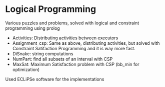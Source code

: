 # Logical Programming

Various puzzles and problems, solved with logical and constraint programming using prolog
* Activities: Distributing activities between executors
* Assignment_csp: Same as above, distributing activities, but solved with Constraint Satifaction Programming and it is way more fast.
* DiSnake: string computations
* NumPart: find all subsets of an interval with CSP
* MaxSat: Maximum Satisfaction problem with CSP (bb_min for optimization)

Used ECLiPSe software for the implementations
